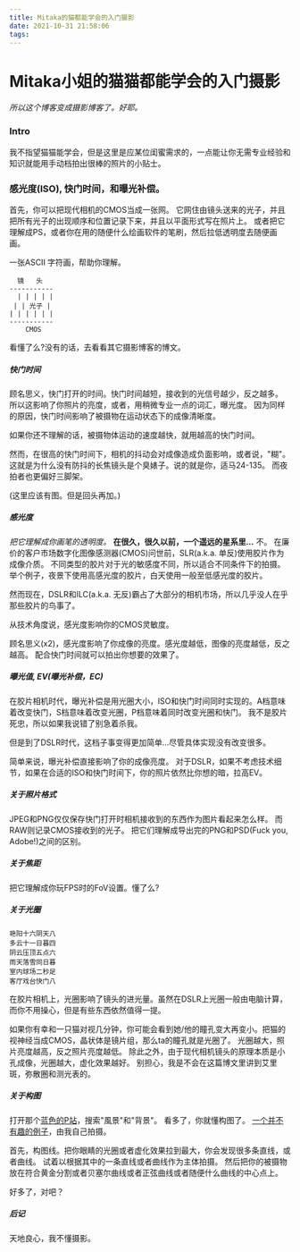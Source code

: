 ```yaml
---
title: Mitaka的猫都能学会的入门摄影
date: 2021-10-31 21:58:06
tags:
---
```


# Mitaka小姐的猫猫都能学会的入门摄影

*所以这个博客变成摄影博客了。好耶。*

### Intro

我不指望猫猫能学会，但是这里是应某位闺蜜需求的，一点能让你无需专业经验和知识就能用手动档拍出很棒的照片的小贴士。

### 感光度(ISO), 快门时间，和曝光补偿。

首先，你可以把现代相机的CMOS当成一张网。
它网住由镜头送来的光子，并且把所有光子的出现顺序和位置记录下来，并且以平面形式写在照片上。
或者把它理解成PS，或者你在用的随便什么绘画软件的笔刷，然后拉低透明度去随便画画。

一张ASCII 字符画，帮助你理解。

```
  镜   头
-----------
  | | | | |
 | | 光子 |
| | | | | |
-----------
	CMOS
```

看懂了么?没有的话，去看看其它摄影博客的博文。

##### 快门时间

顾名思义，快门打开的时间。快门时间越短，接收到的光信号越少，反之越多。
所以这影响了你照片的亮度，或者，用稍微专业一点的词汇，曝光度。
因为同样的原因，快门时间影响了被摄物在运动状态下的成像清晰度。

如果你还不理解的话，被摄物体运动的速度越快，就用越高的快门时间。

然而，在很高的快门时间下，相机的抖动会对成像造成负面影响，或者说，"糊"。
这就是为什么没有防抖的长焦镜头是个臭婊子。说的就是你，适马24-135。
而夜拍者也更偏好三脚架。

(这里应该有图。但是回头再加。)

##### 感光度

*把它理解成你画笔的透明度。*
**在很久，很久以前，一个遥远的星系里...**
不。
在廉价的客户市场数字化图像感测器(CMOS)问世前，SLR(a.k.a. 单反)使用胶片作为成像介质。
不同类型的胶片对于光的敏感度不同，所以适合不同条件下的拍摄。
举个例子，夜景下使用高感光度的胶片，白天使用一般至低感光度的胶片。

然而现在，DSLR和ILC(a.k.a. 无反)霸占了大部分的相机市场，所以几乎没人在乎那些胶片的鸟事了。

从技术角度说，感光度影响你的CMOS灵敏度。

顾名思义(x2)，感光度影响了你成像的亮度。感光度越低，图像的亮度越低，反之越高。
配合快门时间就可以拍出你想要的效果了。

##### 曝光值, EV(曝光补偿，EC)

在胶片相机时代，曝光补偿是用光圈大小，ISO和快门时间同时实现的。A档意味着改变快门，S档意味着改变光圈，P档意味着同时改变光圈和快门。
我不是胶片死忠，所以如果我说错了别急着杀我。

但是到了DSLR时代，这档子事变得更加简单...尽管具体实现没有改变很多。

简单来说，曝光补偿直接影响了你的成像亮度。
对于DSLR，如果不考虑技术细节，如果在合适的ISO和快门时间下，你的照片依然比你想的暗，拉高EV。

##### 关于照片格式

JPEG和PNG仅仅保存快门打开时相机接收到的东西作为图片看起来怎么样。
而RAW则记录CMOS接收到的光子。
把它们理解成导出完的PNG和PSD(Fuck you, Adobe!)之间的区别。

##### 关于焦距

把它理解成你玩FPS时的FoV设置。懂了么?

##### 关于光圈

```
艳阳十六阴天八
多云十一日暮四
阴云压顶五点六
雨天落雪同日暮
室内球场二秒足
客厅戏台快门八
```

在胶片相机上，光圈影响了镜头的进光量。虽然在DSLR上光圈一般由电脑计算，而你不用操心，但是有些东西依然值得一提。

如果你有幸和一只猫对视几分钟，你可能会看到她/他的瞳孔变大再变小。把猫的视神经当成CMOS，晶状体是镜片组，那么ta的瞳孔就是光圈了。
光圈越大，照片亮度越高，反之照片亮度越低。
除此之外，由于现代相机镜头的原理本质是小孔成像，光圈越大，虚化效果越好。
别担心，我是不会在这篇博文里讲到艾里斑，弥散圈和测光表的。

##### 关于构图

打开那个[蓝色的P站](https://www.pixiv.net)，搜索"風景"和"背景"。
看多了，你就懂构图了。
[一个并不有趣的例子](https://www.pixiv.net/en/artworks/91261069)，由我自己拍摄。

首先，构图线。把你眼睛的光圈或者虚化效果拉到最大，你会发现很多条直线，或者曲线。
试着以根据其中的一条直线或者曲线作为主体拍摄。
然后把你的被摄物放在符合黄金分割或者贝塞尔曲线或者正弦曲线或者随便什么曲线的中心点上。

好多了，对吧？

##### 后记

天地良心，我不懂摄影。

